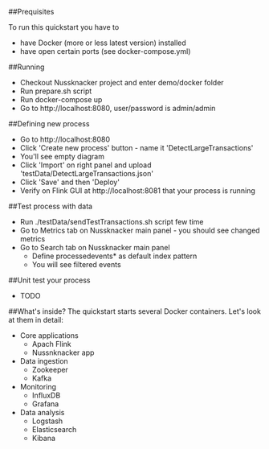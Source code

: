 ##Prequisites

To run this quickstart you have to 
* have Docker (more or less latest version) installed
* have open certain ports (see docker-compose.yml)

##Running

* Checkout Nussknacker project and enter demo/docker folder
* Run prepare.sh script
* Run docker-compose up
* Go to http://localhost:8080, user/password is admin/admin

##Defining new process

* Go to http://localhost:8080
* Click 'Create new process' button - name it 'DetectLargeTransactions'
* You'll see empty diagram
* Click 'Import' on right panel and upload 'testData/DetectLargeTransactions.json'
* Click 'Save' and then 'Deploy'
* Verify on Flink GUI at http://localhost:8081 that your process is running

##Test process with data
* Run ./testData/sendTestTransactions.sh script few time
* Go to Metrics tab on Nussknacker main panel - you should see changed metrics
* Go to Search tab on Nussknacker main panel 
  * Define processedevents* as default index pattern
  * You will see filtered events

##Unit test your process
* TODO

##What's inside?
The quickstart starts several Docker containers. Let's look at them in detail:
* Core applications
  * Apach Flink
  * Nussnknacker app
* Data ingestion
  * Zookeeper
  * Kafka
* Monitoring
  * InfluxDB
  * Grafana
* Data analysis  
  * Logstash
  * Elasticsearch
  * Kibana
